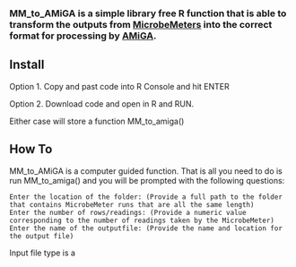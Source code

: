 ### MM_to_AMiGA is a simple library free R function that is able to transform the outputs from [MicrobeMeters](https://www.humanetechnologies.co.uk/) into the correct format for processing by [AMiGA](https://firasmidani.github.io/amiga/).

## Install
Option 1. Copy and past code into R Console and hit ENTER

Option 2. Download code and open in R and RUN. 

Either case will store a function MM_to_amiga()

## How To 

MM_to_AMiGA is a computer guided function. That is all you need to do is run MM_to_amiga() and you will be prompted with the following questions:
```
Enter the location of the folder: (Provide a full path to the folder that contains MicrobeMeter runs that are all the same length)
Enter the number of rows/readings: (Provide a numeric value corresponding to the number of readings taken by the MicrobeMeter)
Enter the name of the outputfile: (Provide the name and location for the output file)
```

Input file type is a 
